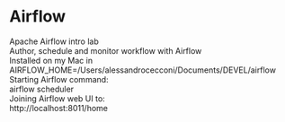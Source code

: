 # Airflow
Apache Airflow intro lab  
Author, schedule and monitor workflow with Airflow  
Installed on my Mac in AIRFLOW_HOME=/Users/alessandrocecconi/Documents/DEVEL/airflow  
Starting Airflow command:  
airflow scheduler  
Joining Airflow web UI to:  
http://localhost:8011/home  
